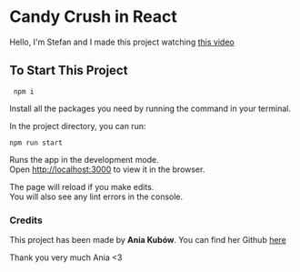 # Candy Crush in React

Hello, I'm Stefan and I made this project watching [this video](https://www.youtube.com/watch?v=PBrEq9Wd6_U)

## To Start This Project

     npm i

Install all the packages you need by running the command in your terminal.

In the project directory, you can run:

    npm run start

Runs the app in the development mode.\
Open [http://localhost:3000](http://localhost:3000) to view it in the browser.

The page will reload if you make edits.\
You will also see any lint errors in the console.


### Credits

This project has been made by **Ania Kubów**. You can find her Github [here](https://github.com/kubowania)

Thank you very much Ania <3



